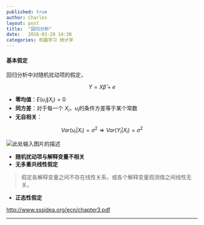 ```yaml
---
published: true
author: Charles
layout: post
title:  "回归分析"
date:   2016-03-28 14:30
categories: 机器学习 统计学
---
```


#### 基本假定

回归分析中对随机扰动项的假定，

$$Y = X\hat{\beta}+e$$

- **零均值**：$E(u_i\|X_i)=0$
- **同方差**：对于每一个 $X_i$，$u_i$的条件方差等于某个常数
- **无自相关**：

$$Var(u_i|X_i)=\sigma^2 \Rightarrow Var(Y_i|X_i)=\sigma^2$$

![此处输入图片的描述][1]

- **随机扰动项与解释变量不相关**
- **无多重共线性假定**

> 假定各解释变量之间不存在线性关系，或各个解释变量观测值之间线性无关。

- **正态性假定**

http://www.sssidea.org/ecn/chapter3.pdf

----------

[1]: http://7xjbdi.com1.z0.glb.clouddn.com/2016-03-30_223648.png?imageView2/2/w/400